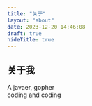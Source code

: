 ```yaml
---
title: "关于"
layout: "about"
date: 2023-12-20 14:46:08
draft: true
hideTitle: true
---
```



## 关于我
A javaer, gopher  
coding and coding